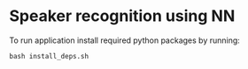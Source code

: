 # Speaker recognition using NN

To run application install required python packages by running:

    bash install_deps.sh



